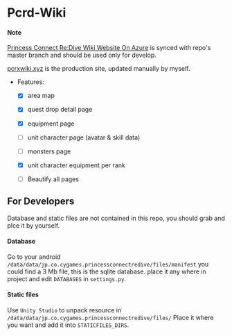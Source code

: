# Pcrd-Wiki

#### Note

[Princess Connect Re:Dive Wiki Website On Azure](http://pcrd.azurewebsites.net) is synced with repo's master branch
and should be used only for develop.

[pcrxwiki.xyz](https://pcrxwiki.xyz) is the production site, updated manually by myself.

- Features:
  - [x] area map
  - [x] quest drop detail page
  - [x] equipment page
  - [ ] unit character page (avatar & skill data)
  - [ ] monsters page
  - [x] unit character equipment per rank
  - [ ] Beautify all pages
    
    
 ## For Developers
 
Database and static files are not contained in this repo, you should grab and plce it by yourself.

#### Database

Go to your android `/data/data/jp.co.cygames.princessconnectredive/files/manifest`
you could find a 3 Mb file, this is the sqlite database.
place it any where in project and edit `DATABASES` in `settings.py`.

#### Static files

Use `Unity Studio` to unpack resource in `/data/data/jp.co.cygames.princessconnectredive/files/`
Place it where you want and add it into `STATICFILES_DIRS`. 
